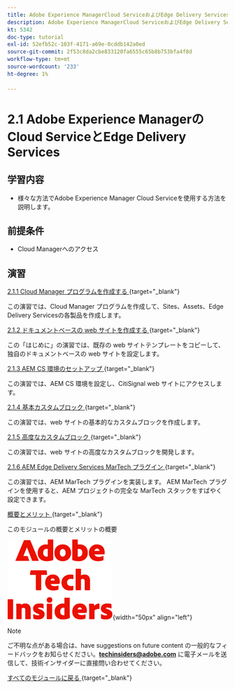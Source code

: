 ```yaml
---
title: Adobe Experience ManagerCloud ServiceおよびEdge Delivery Services
description: Adobe Experience ManagerCloud ServiceおよびEdge Delivery Services
kt: 5342
doc-type: tutorial
exl-id: 52efb52c-103f-4171-a69e-0cddb142a0ed
source-git-commit: 2f53c8da2cbe833120fa6555c65b8b753bfa4f8d
workflow-type: tm+mt
source-wordcount: '233'
ht-degree: 1%

---
```


# 2.1 Adobe Experience ManagerのCloud ServiceとEdge Delivery Services

## 学習内容

- 様々な方法でAdobe Experience Manager Cloud Serviceを使用する方法を説明します。

## 前提条件

- Cloud Managerへのアクセス

## 演習

[2.1.1 Cloud Manager プログラムを作成する ](./ex1.md){target="_blank"}

この演習では、Cloud Manager プログラムを作成して、Sites、Assets、Edge Delivery Servicesの各製品を作成します。

[2.1.2 ドキュメントベースの web サイトを作成する ](./ex2.md){target="_blank"}

この「はじめに」の演習では、既存の web サイトテンプレートをコピーして、独自のドキュメントベースの web サイトを設定します。

[2.1.3 AEM CS 環境のセットアップ ](./ex3.md){target="_blank"}

この演習では、AEM CS 環境を設定し、CitiSignal web サイトにアクセスします。

[2.1.4 基本カスタムブロック ](./ex4.md){target="_blank"}

この演習では、web サイトの基本的なカスタムブロックを作成します。

[2.1.5 高度なカスタムブロック ](./ex5.md){target="_blank"}

この演習では、web サイトの高度なカスタムブロックを開発します。

[2.1.6 AEM Edge Delivery Services MarTech プラグイン ](./ex6.md){target="_blank"}

この演習では、AEM MarTech プラグインを実装します。 AEM MarTech プラグインを使用すると、AEM プロジェクトの完全な MarTech スタックをすばやく設定できます。

[ 概要とメリット ](./summary.md){target="_blank"}

このモジュールの概要とメリットの概要

![ 技術インサイダー ](./../../../assets/images/techinsiders.png){width="50px" align="left"}

>[!NOTE]
>
>ご不明な点がある場合は、have suggestions on future content の一般的なフィードバックをお知らせください。**techinsiders@adobe.com** に電子メールを送信して、技術インサイダーに直接問い合わせてください。

[ すべてのモジュールに戻る ](../../../overview.md){target="_blank"}
